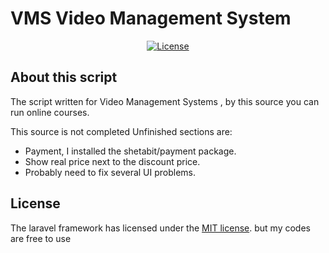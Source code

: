 # VMS Video Management System
<p align="center">
<a href="https://packagist.org/packages/laravel/framework"><img src="https://poser.pugx.org/laravel/framework/license.svg" alt="License"></a>
</p>

## About this script

The script written for Video Management Systems ,
by this source you can run online courses.

This source is not completed
Unfinished sections are:

- Payment, I installed the shetabit/payment package. 
- Show real price next to the discount price.
- Probably need to fix several UI problems.  


## License
The laravel framework has licensed under the [MIT license](https://opensource.org/licenses/MIT). but my codes are free to use 


